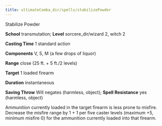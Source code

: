 ```yaml
---
title: ultimateComba_dir/spells/stabilizePowder
---
```

Stabilize Powder

**School** transmutation; **Level** sorcere_dir/wizard 2, witch 2

**Casting Time** 1 standard action

**Components** V, S, M (a few drops of liquor)

**Range** close (25 ft. + 5 ft./2 levels)

**Target** 1 loaded firearm

**Duration** instantaneous

**Saving Throw** Will negates (harmless, object); **Spell Resistance** yes (harmless, object)

Ammunition currently loaded in the target firearm is less prone to misfire. Decrease the misfire range by 1 + 1 per five caster levels (maximum +5, minimum misfire 0) for the ammunition currently loaded into that firearm.


